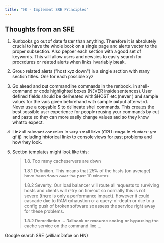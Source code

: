 ```yaml
---
title: "08 - Implement SRE Principles"
---
```


## Thoughts from an SRE

1. Runbooks go out of date faster than anything. Therefore it is absolutely crucial to have the whole book on a single page and alerts vector to the proper subsection. Also pepper each section with a good set of keywords. This will allow users and newbies to easily search for procedures or related alerts when links invariably break.

1. Group related alerts ("host xyz down") in a single section with many section titles. One for each possible xyz.

1. Go ahead and put commandline commands in the runbook, in shell-command or code highlighted boxes (NEVER inside sentences). User defined fields should be delineated with $HOST etc (never <host>) and sample values for the vars given beforehand with sample output afterward. Never use a copyable $ to delineate shell commands. This creates the best possible user experience for people reusing your commands by cut and paste so they can more easily change values and so they know what to expect.

1. Link all relevant consoles in very small links (CPU usage in clusters: ym qf ij) including historical links to console views for past problems and how they look.

1. Section templates might look like this:

    >1.8. Too many cacheservers are down
    >
    >1.8.1 Definition. This means that 25% of the hosts (on average) have been down over the past 10 minutes
    >
    >1.8.2 Severity. Our load balancer will route all requests to surviving hosts and clients will retry on timeout so normally this is not severe (there is only a performance impact). However it could cascade due to RAM exhaustion or a query-of-death or due to a config push of broken software so assess the service right away for these problems.
    >
    >1.8.2 Remediation ... Rollback or resource scaling or bypassing the cache service on the command line ...

Google search SRE (williamDafoe on HN)